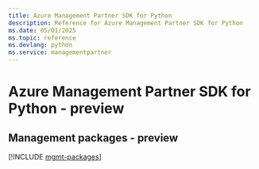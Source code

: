 ```yaml
---
title: Azure Management Partner SDK for Python
description: Reference for Azure Management Partner SDK for Python
ms.date: 05/01/2025
ms.topic: reference
ms.devlang: python
ms.service: managementpartner
---
```

# Azure Management Partner SDK for Python - preview

## Management packages - preview
[!INCLUDE [mgmt-packages](management-partner-mgmt-index.md)]